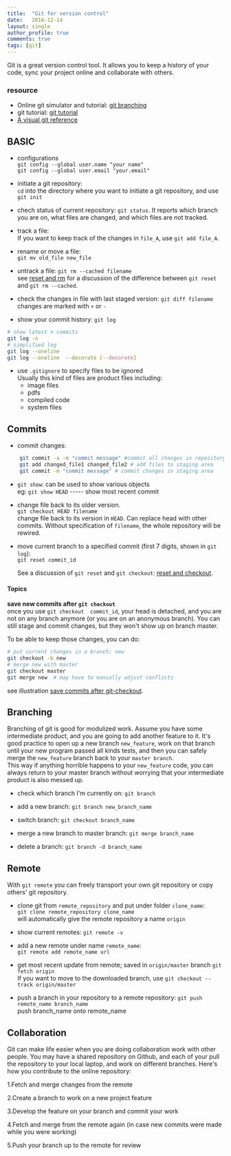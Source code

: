 ```yaml
---
title:  "Git for version control"
date:   2016-12-14
layout: single
author_profile: true
comments: true
tags: [git]
---
```


Git is a great version control tool. It allows you to keep a history of your code, sync your project online and collaborate with others.

### resource
- Online git simulator and tutorial: [git branching](http://learngitbranching.js.org/)
- git tutorial: [git tutorial](https://www.atlassian.com/git/tutorials/)
- [A visual git reference](http://marklodato.github.io/visual-git-guide/index-en.html)


## BASIC

- configurations   
 `git config --global user.name "your name"`   
 `git config --global user.email "your.email"`

- initiate a git repository:	
  `cd` into the directory where you want to initiate a git repository, and use `git init`

- chech status of current repository: `git status`. 
  It reports which branch you are on, what files are changed, and which files are not tracked.

- track a file:   
  If you want to keep track of the changes in `file_A`, use `git add file_A`.   

- rename or move a file:   
	`git mv old_file new_file`

- untrack a file: `git rm --cached filename`    
 see [reset and rm](http://stackoverflow.com/questions/6919121/why-are-there-2-ways-to-unstage-a-file-in-git) for a discussion of the difference between `git reset` and `git rm --cached`.

- check the changes in file with last staged version: `git diff filename`   
	changes are marked with `+` or `-`

- show your commit history: `git log`

```bash
# show latest n commits
git log -n
# simplified log
git log --oneline
git log --oneline  --decorate [--decorate]
```

- use `.gitignore` to specify files to be ignored   
	Usually this kind of files are product files including:      
	- image files
	- pdfs
	- compiled code
	- system files


## Commits
- commit changes:   
	
```bash
	git commit -a -m "commit message" #commit all changes in repository   
	git add changed_file1 changed_file2 # add files to staging area
	git commit -m "commit message" # commit changes in staging area
```
	

- `git show`: can be used to show various objects       
	eg: `git show HEAD` ----- show most recent commit

- change file back to its  older version.   
   `git checkout HEAD filename` 	  
   change file back to its version in `HEAD`. Can replace head with other commits. Without specification of `filename`, the whole repository will be rewired.  

- move current branch to a specified commit (first 7 digits, shown in `git log`):   
   `git reset commit_id`   
   
     See a discussion of `git reset` and `git checkout`: [reset and checkout](http://stackoverflow.com/questions/3639342/whats-the-difference-between-git-reset-and-git-checkout).

#### Topics
**save new commits after `git checkout`**   
once you use `git checkout  commit_id`, your head is detached, and you are not on any branch anymore (or you are on an anonymous branch). You can still stage and commit changes, but they won't show up on branch master. 

To be able to keep those changes, you can do:

```bash
# put current changes in a branch: new
git checkout -b new
# merge new with master
git checkout master
git merge new  # may have to manually adjust conflicts
``` 

see illustration [save commits after git-checkout](http://marklodato.github.io/visual-git-guide/index-en.html#detached).


## Branching 
Branching of git is good for modulized work. Assume you have some intermediate product, and you are going to add another feature to it. It's good practice to open up a new branch `new_feature`, work on that branch until your new program passed all kinds tests, and then you can safely merge the `new_feature` branch back to your `master branch`.   
This way if anything horrible happens to your `new_feature` code, you can always return to your master branch without worrying that your intermediate product is also messed up.

- check which branch I'm currently on: `git branch`

-  add a new branch:  `git branch new_branch_name`

- switch branch: `git checkout branch_name` 

- merge a new branch to master branch: `git merge branch_name` 

- delete a branch: `git branch -d branch_name`  



## Remote
With `git remote` you can freely transport your own git repository or copy others' git repository.

- clone git from `remote_repository` and put under folder `clone_name`:   
  `git clone remote_repository clone_name`   
  will automatically give the remote repository a name `origin`

- show current remotes:  `git remote -v`

- add a new remote under name `remote_name`:    
	`git remote add remote_name url`

- get most recent update from remote; saved in `origin/master` branch
	`git fetch origin`    
	If you want to move to the downloaded branch, use `git checkout -- track origin/master`

- push a branch in your repository to a remote repository:
   `git push remote_name branch_name`    
   push branch_name onto remote_name 




## Collaboration 
Git can make life easier when you are doing collaboration work with other people. You may have a shared repository on Github, and each of your pull the repository to your local laptop, and work on different branches. Here's how you contribute to the online repository:

1.Fetch and merge changes from the remote

2.Create a branch to work on a new project feature

3.Develop the feature on your branch and commit your work

4.Fetch and merge from the remote again (in case new commits were made while you were working)

5.Push your branch up to the remote for review












